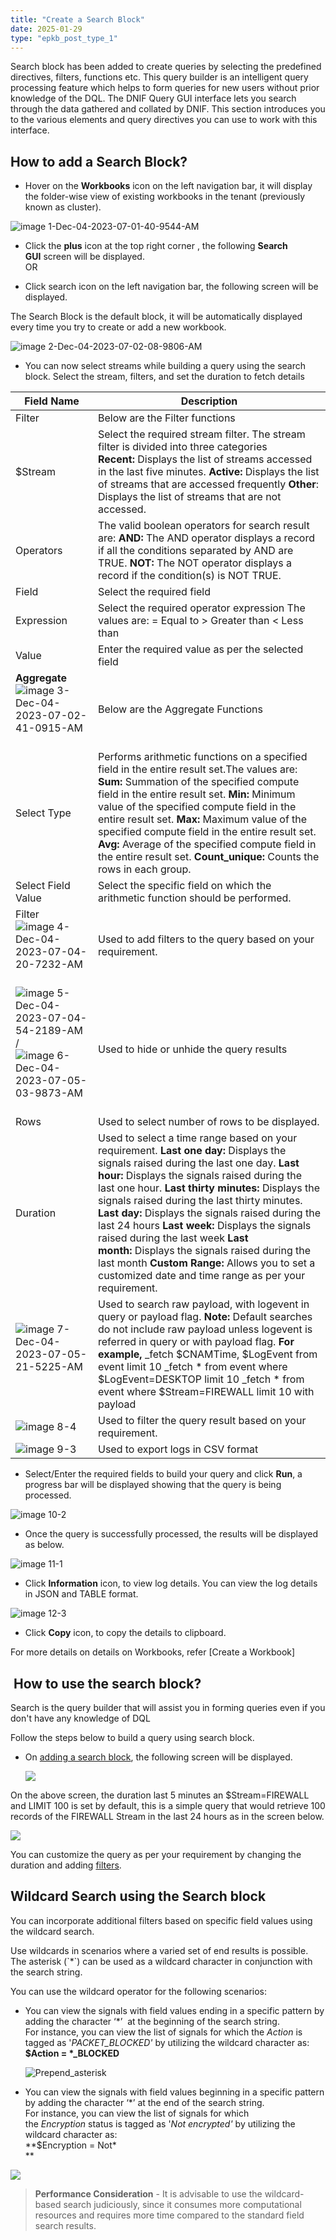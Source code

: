```yaml
---
title: "Create a Search Block"
date: 2025-01-29
type: "epkb_post_type_1"
---
```


  
Search block has been added to create queries by selecting the predefined directives, filters, functions etc. This query builder is an intelligent query processing feature which helps to form queries for new users without prior knowledge of the DQL. The DNIF Query GUI interface lets you search through the data gathered and collated by DNIF. This section introduces you to the various elements and query directives you can use to work with this interface.

## **How to add a Search Block?**

- Hover on the **Workbooks** icon on the left navigation bar, it will display the folder-wise view of existing workbooks in the tenant (previously known as cluster).

![image 1-Dec-04-2023-07-01-40-9544-AM](./images-Create%20a%20Search%20Block/Create-a-Search-Block-1.webp)

- Click the **plus** icon at the top right corner , the following **Search GUI** screen will be displayed.  
    OR

- Click search icon on the left navigation bar, the following screen will be displayed.

The Search Block is the default block, it will be automatically displayed every time you try to create or add a new workbook.

![image 2-Dec-04-2023-07-02-08-9806-AM](./images-Create%20a%20Search%20Block/Create-a-Search-Block-2.webp)

- You can now select streams while building a query using the search block. Select the stream, filters, and set the duration to fetch details

| **Field Name** | **Description** |
| --- | --- |
| Filter | Below are the Filter functions |
| $Stream | Select the required stream filter. The stream filter is divided into three categories   **Recent:** Displays the list of streams accessed in the last five minutes.   **Active:** Displays the list of streams that are accessed frequently   **Other**: Displays the list of streams that are not accessed. |
| Operators | The valid boolean operators for search result are:   **AND:** The AND operator displays a record if all the conditions separated by AND are TRUE.   **NOT:** The NOT operator displays a record if the condition(s) is NOT TRUE. |
| Field | Select the required field |
| Expression | Select the required operator expression   The values are:   \= Equal to   \> Greater than   < Less than |
| Value | Enter the required value as per the selected field |
| **Aggregate**   ![image 3-Dec-04-2023-07-02-41-0915-AM](./images-Create%20a%20Search%20Block/Create-a-Search-Block-3.webp)   | Below are the Aggregate Functions |
| Select Type | Performs arithmetic functions on a specified field in the entire result set.The values are:   **Sum:** Summation of the specified compute field in the entire result set.   **Min:** Minimum value of the specified compute field in the entire result set.   **Max:** Maximum value of the specified compute field in the entire result set.   **Avg:** Average of the specified compute field in the entire result set.   **Count\_unique:** Counts the rows in each group. |
| Select Field Value | Select the specific field on which the arithmetic function should be performed. |
| Filter    ![image 4-Dec-04-2023-07-04-20-7232-AM](./images-Create%20a%20Search%20Block/Create-a-Search-Block-4.webp)   | Used to add filters to the query based on your requirement. |
| ![image 5-Dec-04-2023-07-04-54-2189-AM](./images-Create%20a%20Search%20Block/Create-a-Search-Block-5.webp)/ ![image 6-Dec-04-2023-07-05-03-9873-AM](./images-Create%20a%20Search%20Block/Create-a-Search-Block-6.webp)  | Used to hide or unhide the query results |
| Rows | Used to select number of rows to be displayed. |
| Duration | Used to select a time range based on your requirement.   **Last one day:** Displays the signals raised during the last one day.   **Last hour:** Displays the signals raised during the last one hour.   **Last thirty minutes:** Displays the signals raised during the last thirty minutes.   **Last day:** Displays the signals raised during the last 24 hours   **Last week:** Displays the signals raised during the last week   **Last month:** Displays the signals raised during the last month   **Custom Range:** Allows you to set a customized date and time range as per your requirement. |
| ![image 7-Dec-04-2023-07-05-21-5225-AM](./images-Create%20a%20Search%20Block/Create-a-Search-Block-7.webp)  | Used to search raw payload, with logevent in query or payload flag.   **Note:** Default searches do not include raw payload unless logevent is referred in query or with payload flag.   **For example,**   \_fetch $CNAMTime, $LogEvent from event limit 10   \_fetch \* from event where $LogEvent=DESKTOP limit 10   \_fetch \* from event where $Stream=FIREWALL limit 10 with payload |
| ![image 8-4](./images-Create%20a%20Search%20Block/Create-a-Search-Block-8.webp) | Used to filter the query result based on your requirement. |
| ![image 9-3](./images-Create%20a%20Search%20Block/Create-a-Search-Block-9.webp) | Used to export logs in CSV format |

- Select/Enter the required fields to build your query and click **Run**, a progress bar will be displayed showing that the query is being processed.

![image 10-2](./images-Create%20a%20Search%20Block/Create-a-Search-Block-10.webp)

- Once the query is successfully processed, the results will be displayed as below.

![image 11-1](./images-Create%20a%20Search%20Block/Create-a-Search-Block-11.webp)

- Click **Information** icon, to view log details. You can view the log details in JSON and TABLE format.

![image 12-3](./images-Create%20a%20Search%20Block/Create-a-Search-Block-12.webp)

- Click **Copy** icon, to copy the details to clipboard.

For more details on details on Workbooks, refer [Create a Workbook]
     

##  **How to use the search block?**

Search is the query builder that will assist you in forming queries even if you don't have any knowledge of DQL

Follow the steps below to build a query using search block.

- On [adding a search block](https://dnif.it/kb/hunting-with-workbooks/getting-started-hunting-with-workbooks/create-a-search-block-2/), the following screen will be displayed.  
      
   ![](./images-Create%20a%20Search%20Block/Create-a-Search-Block-13.webp)

On the above screen, the duration last 5 minutes an $Stream=FIREWALL and LIMIT 100 is set by default, this is a simple query that would retrieve 100 records of the FIREWALL Stream in the last 24 hours as in the screen below.

![](./images-Create%20a%20Search%20Block/Create-a-Search-Block-14.webp)

  
You can customize the query as per your requirement by changing the duration and adding [filters](https://www.dnif.it/en/kb/create-a-search-block#filters).

## **Wildcard Search using the Search block**

You can incorporate additional filters based on specific field values using the wildcard search.

Use wildcards in scenarios where a varied set of end results is possible. The asterisk (\`\*\`) can be used as a wildcard character in conjunction with the search string. 

You can use the wildcard operator for the following scenarios:

- You can view the signals with field values ending in a specific pattern by adding the character ‘\*’  at the beginning of the search string.  
    For instance, you can view the list of signals for which the _Action_ is tagged as '_PACKET\_BLOCKED'_ by utilizing the wildcard character as:  
    **$Action = \*\_BLOCKED**  
      
    ![Prepend_asterisk](./images-Create%20a%20Search%20Block/Create-a-Search-Block-15.webp)  
      
    

- You can view the signals with field values beginning in a specific pattern by adding the character ‘\*’ at the end of the search string.  
    For instance, you can view the list of signals for which the _Encryption_ status is tagged as '_Not encrypted'_ by utilizing the wildcard character as:  
    **$Encryption = Not\*  
    **

![](./images-Create%20a%20Search%20Block/Create-a-Search-Block-16.webp)

> **Performance Consideration** - It is advisable to use the wildcard-based search judiciously, since it consumes more computational resources and requires more time compared to the standard field search results.
